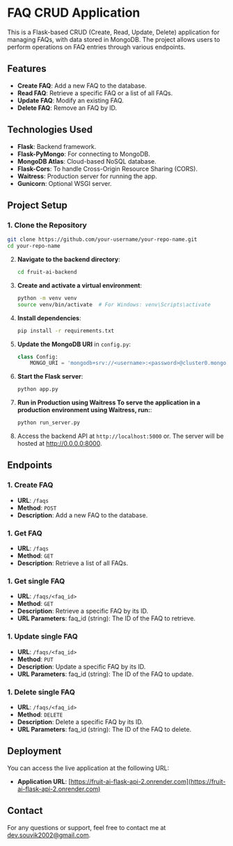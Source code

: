 # FAQ CRUD Application

This is a Flask-based CRUD (Create, Read, Update, Delete) application for managing FAQs, with data stored in MongoDB. The project allows users to perform operations on FAQ entries through various endpoints.

## Features

- **Create FAQ**: Add a new FAQ to the database.
- **Read FAQ**: Retrieve a specific FAQ or a list of all FAQs.
- **Update FAQ**: Modify an existing FAQ.
- **Delete FAQ**: Remove an FAQ by ID.

## Technologies Used

- **Flask**: Backend framework.
- **Flask-PyMongo**: For connecting to MongoDB.
- **MongoDB Atlas**: Cloud-based NoSQL database.
- **Flask-Cors**: To handle Cross-Origin Resource Sharing (CORS).
- **Waitress**: Production server for running the app.
- **Gunicorn**: Optional WSGI server.

## Project Setup

### 1. Clone the Repository

```bash
git clone https://github.com/your-username/your-repo-name.git
cd your-repo-name
```

2. **Navigate to the backend directory**:

    ```bash
    cd fruit-ai-backend
    ```

3. **Create and activate a virtual environment**:

    ```bash
    python -m venv venv
    source venv/bin/activate  # For Windows: venv\Scripts\activate
    ```

4. **Install dependencies**:

    ```bash
    pip install -r requirements.txt
    ```

5. **Update the MongoDB URI** in `config.py`:

    ```python
    class Config:
        MONGO_URI = 'mongodb+srv://<username>:<password>@cluster0.mongodb.net/faqs?retryWrites=true&w=majority'
    ```

6. **Start the Flask server**:

    ```bash
    python app.py
    ```
7. **Run in Production using Waitress To serve the application in a production environment using Waitress, run:**:

    ```bash
    python run_server.py

    ```

8. Access the backend API at `http://localhost:5000`    or. The server will be hosted at http://0.0.0.0:8000.


## Endpoints

### 1. Create FAQ

- **URL**: `/faqs`
- **Method**: `POST`
- **Description**: Add a new FAQ to the database.

### 1. Get FAQ

- **URL**: `/faqs`
- **Method**: `GET`
- **Description**: Retrieve a list of all FAQs.

### 1. Get single FAQ

- **URL**: `/faqs/<faq_id>`
- **Method**: `GET`
- **Description**: Retrieve a specific FAQ by its ID.
- **URL Parameters**: faq_id (string): The ID of the FAQ to retrieve.

### 1. Update single FAQ

- **URL**: `/faqs/<faq_id>`
- **Method**: `PUT`
- **Description**: Update a specific FAQ by its ID.
- **URL Parameters**: faq_id (string): The ID of the FAQ to update.

### 1. Delete single FAQ

- **URL**: `/faqs/<faq_id>`
- **Method**: `DELETE`
- **Description**: Delete a specific FAQ by its ID.
- **URL Parameters**: faq_id (string): The ID of the FAQ to delete.

## Deployment

You can access the live application at the following URL:

- **Application URL**: [https://fruit-ai-flask-api-2.onrender.com](https://fruit-ai-flask-api-2.onrender.com)

## Contact

For any questions or support, feel free to contact me at [dev.souvik2002@gmail.com](mailto:dev.souvik2002@gmail.com).